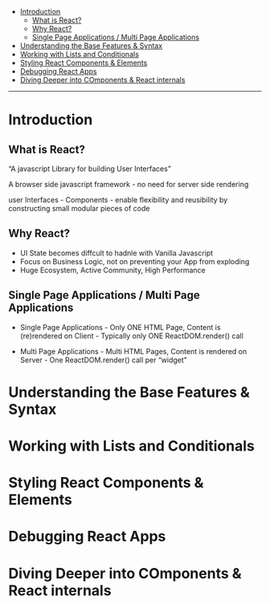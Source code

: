 - [Introduction](#orga2fce6c)
  - [What is React?](#orgb696090)
  - [Why React?](#org3ee64f6)
  - [Single Page Applications / Multi Page Applications](#org7f5161e)
- [Understanding the Base Features & Syntax](#org18b0ab7)
- [Working with Lists and Conditionals](#org69f9d23)
- [Styling React Components & Elements](#org41f6d51)
- [Debugging React Apps](#org6274428)
- [Diving Deeper into COmponents & React internals](#orgb2a70f1)

---


<a id="orga2fce6c"></a>

# Introduction


<a id="orgb696090"></a>

## What is React?

&ldquo;A javascript Library for building User Interfaces&rdquo;

A browser side javascript framework - no need for server side rendering

user Interfaces - Components - enable flexibility and reusibility by constructing small modular pieces of code


<a id="org3ee64f6"></a>

## Why React?

-   UI State becomes diffcult to hadnle with Vanilla Javascript
-   Focus on Business Logic, not on preventing your App from exploding
-   Huge Ecosystem, Active Community, High Performance


<a id="org7f5161e"></a>

## Single Page Applications / Multi Page Applications

-   Single Page Applications - Only ONE HTML Page, Content is (re)rendered on Client - Typically only ONE ReactDOM.render() call

-   Multi Page Applications - Multi HTML Pages, Content is rendered on Server - One ReactDOM.render() call per &ldquo;widget&rdquo;


<a id="org18b0ab7"></a>

# Understanding the Base Features & Syntax


<a id="org69f9d23"></a>

# Working with Lists and Conditionals


<a id="org41f6d51"></a>

# Styling React Components & Elements


<a id="org6274428"></a>

# Debugging React Apps


<a id="orgb2a70f1"></a>

# Diving Deeper into COmponents & React internals
